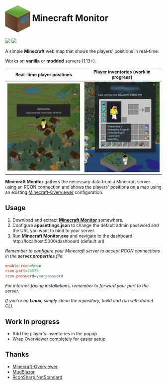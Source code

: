 <h1><img src="./docs/icon.png" valign="middle"> Minecraft Monitor</h1>

[![](https://img.shields.io/github/v/release/domialex/Minecraft-Monitor?style=flat-square)](https://github.com/domialex/Minecraft-Monitor/releases)
[![](https://img.shields.io/github/downloads/domialex/Minecraft-Monitor/total?style=flat-square)](https://github.com/domialex/Minecraft-Monitor/releases)

A simple **Minecraft** web map that shows the players' positions in real-time.

Works on **vanilla** or **modded** servers (1.13+).

| Real-time player positions | Player inventories (work in progress) |
| ---|---|
| ![](./docs/preview.png) | ![](./docs/inventory.png) |

**Minecraft Monitor** gathers the necessary data from a Minecraft server using an RCON connection and shows the players' positions on a map using an existing [Minecraft-Overviewer](http://docs.overviewer.org) configuration.

## Usage
1. Download and extract [**Minecraft Monitor**](https://github.com/domialex/Minecraft-Monitor/releases) somewhere.
2. Configure **appsettings.json** to change the default admin password and the URL you want to bind to your server.
3. Run **Minecraft Monitor.exe** and navigate to the dashboard: http://localhost:5000/dashboard (default url)

*Remember to configure your Minecraft server to accept RCON connections in the **server.properties** file:*
```ini
enable-rcon=true
rcon.port=25575
rcon.password=yourpassword
```

*For internet-facing installations, remember to forward your port to the server.*

*If you're on **Linux**, simply clone the repository, build and run with dotnet CLI.*

## Work in progress
- Add the player's inventories in the popup
- Wrap Overviewer completely for easier setup

## Thanks
- [Minecraft-Overviewer](https://github.com/overviewer/Minecraft-Overviewer)
- [MudBlazor](https://github.com/Garderoben/MudBlazor)
- [RconSharp.NetStandard](https://github.com/wgraham17/rconsharp)
